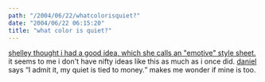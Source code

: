 ```yaml
---
path: "/2004/06/22/whatcolorisquiet?" 
date: "2004/06/22 06:15:20" 
title: "what color is quiet?" 
---
```

<a href="http://weblog.burningbird.net/archives/2004/06/21/emotive/">shelley thought i had a good idea, which she calls an "emotive" style sheet.</a> it seems to me i don't have nifty ideas like this as much as i once did. <a href="http://archipelago.phrasewise.com/2004/06/21">daniel</a> says <q>I admit it, my quiet is tied to money.</q> makes me wonder if mine is too.